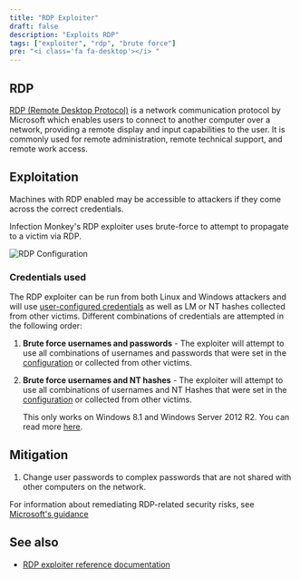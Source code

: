```yaml
---
title: "RDP Exploiter"
draft: false
description: "Exploits RDP"
tags: ["exploiter", "rdp", "brute force"]
pre: "<i class='fa fa-desktop'></i> "
---
```


## RDP

[RDP (Remote Desktop Protocol)](
https://learn.microsoft.com/en-us/windows/win32/termserv/remote-desktop-protocol)
is a network communication protocol by Microsoft which enables users to connect
to another computer over a network, providing a remote display and input
capabilities to the user. It is commonly used for remote administration, remote
technical support, and remote work access.

## Exploitation

Machines with RDP enabled may be accessible to attackers if
they come across the correct credentials.

Infection Monkey's RDP exploiter uses brute-force to attempt to
propagate to a victim via RDP.

![RDP Configuration](
/images/island/configuration-page/rdp-exploiter-configuration.png
"RDP Configuration")

### Credentials used

The RDP exploiter can be run from both Linux and Windows attackers and will use
[user-configured credentials](/usage/configuration/credentials) as well as LM or
NT hashes collected from other victims. Different combinations of credentials
are attempted in the following order:

1. **Brute force usernames and passwords** - The exploiter will attempt to use
   all combinations of usernames and passwords that were set in the
   [configuration](/usage/configuration/credentials) or collected from other
   victims.

1. **Brute force usernames and NT hashes** - The exploiter will attempt to use
   all combinations of usernames and NT Hashes that were set in the
   [configuration](/usage/configuration/credentials) or collected from other
   victims.

   This only works on Windows 8.1 and Windows Server 2012 R2. You can read more
   [here](https://www.kali.org/blog/passing-hash-remote-desktop/).

## Mitigation

1. Change user passwords to complex passwords that are not shared with other
computers on the network.

For information about remediating RDP-related security risks, see
[Microsoft's
guidance](https://www.microsoft.com/en-us/security/blog/2020/04/16/security-guidance-remote-desktop-adoption/)

## See also
- [RDP exploiter reference documentation](/reference/exploiters/rdp)
